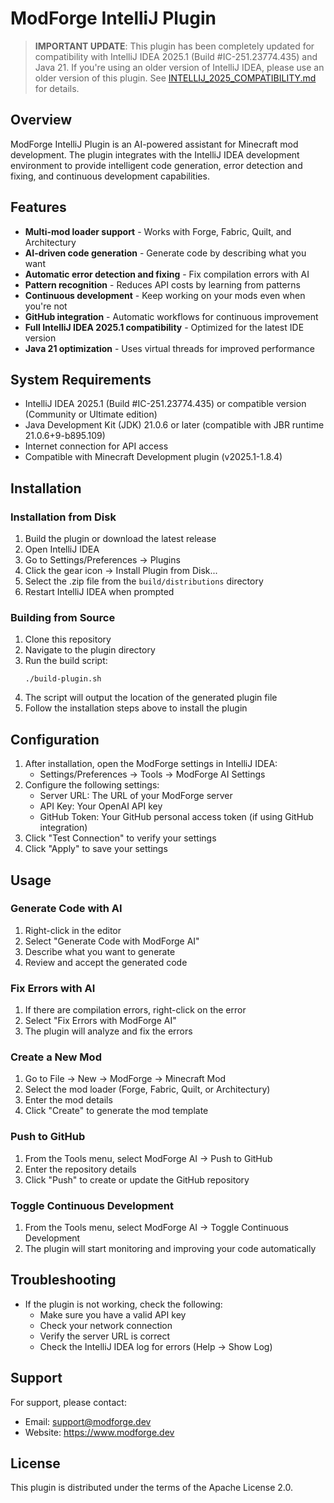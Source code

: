 # ModForge IntelliJ Plugin

> **IMPORTANT UPDATE**: This plugin has been completely updated for compatibility with IntelliJ IDEA 2025.1 (Build #IC-251.23774.435) and Java 21. If you're using an older version of IntelliJ IDEA, please use an older version of this plugin. See [INTELLIJ_2025_COMPATIBILITY.md](INTELLIJ_2025_COMPATIBILITY.md) for details.

## Overview

ModForge IntelliJ Plugin is an AI-powered assistant for Minecraft mod development. The plugin integrates with the IntelliJ IDEA development environment to provide intelligent code generation, error detection and fixing, and continuous development capabilities.

## Features

- **Multi-mod loader support** - Works with Forge, Fabric, Quilt, and Architectury
- **AI-driven code generation** - Generate code by describing what you want
- **Automatic error detection and fixing** - Fix compilation errors with AI
- **Pattern recognition** - Reduces API costs by learning from patterns
- **Continuous development** - Keep working on your mods even when you're not
- **GitHub integration** - Automatic workflows for continuous improvement
- **Full IntelliJ IDEA 2025.1 compatibility** - Optimized for the latest IDE version
- **Java 21 optimization** - Uses virtual threads for improved performance

## System Requirements

- IntelliJ IDEA 2025.1 (Build #IC-251.23774.435) or compatible version (Community or Ultimate edition)
- Java Development Kit (JDK) 21.0.6 or later (compatible with JBR runtime 21.0.6+9-b895.109)
- Internet connection for API access
- Compatible with Minecraft Development plugin (v2025.1-1.8.4)

## Installation

### Installation from Disk

1. Build the plugin or download the latest release
2. Open IntelliJ IDEA
3. Go to Settings/Preferences → Plugins
4. Click the gear icon → Install Plugin from Disk...
5. Select the .zip file from the `build/distributions` directory
6. Restart IntelliJ IDEA when prompted

### Building from Source

1. Clone this repository
2. Navigate to the plugin directory
3. Run the build script:
   ```
   ./build-plugin.sh
   ```
4. The script will output the location of the generated plugin file
5. Follow the installation steps above to install the plugin

## Configuration

1. After installation, open the ModForge settings in IntelliJ IDEA:
   - Settings/Preferences → Tools → ModForge AI Settings
2. Configure the following settings:
   - Server URL: The URL of your ModForge server
   - API Key: Your OpenAI API key
   - GitHub Token: Your GitHub personal access token (if using GitHub integration)
3. Click "Test Connection" to verify your settings
4. Click "Apply" to save your settings

## Usage

### Generate Code with AI

1. Right-click in the editor
2. Select "Generate Code with ModForge AI"
3. Describe what you want to generate
4. Review and accept the generated code

### Fix Errors with AI

1. If there are compilation errors, right-click on the error
2. Select "Fix Errors with ModForge AI"
3. The plugin will analyze and fix the errors

### Create a New Mod

1. Go to File → New → ModForge → Minecraft Mod
2. Select the mod loader (Forge, Fabric, Quilt, or Architectury)
3. Enter the mod details
4. Click "Create" to generate the mod template

### Push to GitHub

1. From the Tools menu, select ModForge AI → Push to GitHub
2. Enter the repository details
3. Click "Push" to create or update the GitHub repository

### Toggle Continuous Development

1. From the Tools menu, select ModForge AI → Toggle Continuous Development
2. The plugin will start monitoring and improving your code automatically

## Troubleshooting

- If the plugin is not working, check the following:
  - Make sure you have a valid API key
  - Check your network connection
  - Verify the server URL is correct
  - Check the IntelliJ IDEA log for errors (Help → Show Log)

## Support

For support, please contact:
- Email: support@modforge.dev
- Website: https://www.modforge.dev

## License

This plugin is distributed under the terms of the Apache License 2.0.